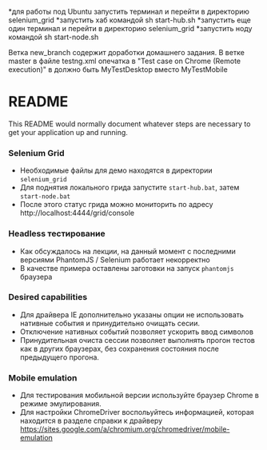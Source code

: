 *для работы под Ubuntu запустить терминал и  перейти в директорию selenium_grid
*запустить хаб командой sh start-hub.sh
*запустить еще один терминал и  перейти в директорию selenium_grid
*запустить ноду командой sh start-node.sh

Ветка new_branch содержит доработки домашнего задания. 
В ветке master в файле testng.xml опечатка в "Test case on Chrome (Remote execution)" в <class name="myprojects.automation.webinar5.tests.MyTestDesktop" /> должно быть MyTestDesktop вместо MyTestMobile
# README #

This README would normally document whatever steps are necessary to get your application up and running.

### Selenium Grid ###

* Необходимые файлы для демо находятся в директории `selenium_grid`
* Для поднятия локального грида запустите `start-hub.bat`, затем `start-node.bat`
* После этого статус грида можно мониторить по адресу http://localhost:4444/grid/console

### Headless тестирование ###

* Как обсуждалось на лекции, на данный момент с последними версиями PhantomJS / Selenium работает некорректно
* В качестве примера оставлены заготовки на запуск `phantomjs` браузера

### Desired capabilities ###

* Для драйвера IE дополнительно указаны опции не использовать нативные события и принудительно очищать сесии.
* Отключение нативных событий позволяет ускорить ввод символов
* Принудительная очиста сессии позволяет выполнять прогон тестов как в других браузерах, без сохранения состояния после предыдущего прогона.


### Mobile emulation ###

* Для тестирования мобильной версии используйте браузер Chrome в режиме эмулирования.
* Для настройки ChromeDriver воспольуйтесь информацией, которая находится в разделе справки к драйверу https://sites.google.com/a/chromium.org/chromedriver/mobile-emulation
